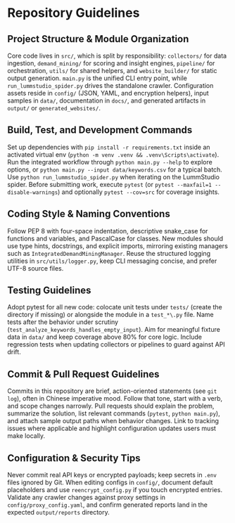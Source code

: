 # Repository Guidelines

## Project Structure & Module Organization
Core code lives in `src/`, which is split by responsibility: `collectors/` for data ingestion, `demand_mining/` for scoring and insight engines, `pipeline/` for orchestration, `utils/` for shared helpers, and `website_builder/` for static output generation. `main.py` is the unified CLI entry point, while `run_lummstudio_spider.py` drives the standalone crawler. Configuration assets reside in `config/` (JSON, YAML, and encryption helpers), input samples in `data/`, documentation in `docs/`, and generated artifacts in `output/` or `generated_websites/`.

## Build, Test, and Development Commands
Set up dependencies with `pip install -r requirements.txt` inside an activated virtual env (`python -m venv .venv && .venv\Scripts\activate`). Run the integrated workflow through `python main.py --help` to explore options, or `python main.py --input data/keywords.csv` for a typical batch. Use `python run_lummstudio_spider.py` when iterating on the LummStudio spider. Before submitting work, execute `pytest` (or `pytest --maxfail=1 --disable-warnings`) and optionally `pytest --cov=src` for coverage insights.

## Coding Style & Naming Conventions
Follow PEP 8 with four-space indentation, descriptive snake_case for functions and variables, and PascalCase for classes. New modules should use type hints, docstrings, and explicit imports, mirroring existing managers such as `IntegratedDemandMiningManager`. Reuse the structured logging utilities in `src/utils/logger.py`, keep CLI messaging concise, and prefer UTF-8 source files.

## Testing Guidelines
Adopt pytest for all new code: colocate unit tests under `tests/` (create the directory if missing) or alongside the module in a `test_*\.py` file. Name tests after the behavior under scrutiny (`test_analyze_keywords_handles_empty_input`). Aim for meaningful fixture data in `data/` and keep coverage above 80% for core logic. Include regression tests when updating collectors or pipelines to guard against API drift.

## Commit & Pull Request Guidelines
Commits in this repository are brief, action-oriented statements (see `git log`), often in Chinese imperative mood. Follow that tone, start with a verb, and scope changes narrowly. Pull requests should explain the problem, summarize the solution, list relevant commands (`pytest`, `python main.py`), and attach sample output paths when behavior changes. Link to tracking issues where applicable and highlight configuration updates users must make locally.

## Configuration & Security Tips
Never commit real API keys or encrypted payloads; keep secrets in `.env` files ignored by Git. When editing configs in `config/`, document default placeholders and use `reencrypt_config.py` if you touch encrypted entries. Validate any crawler changes against proxy settings in `config/proxy_config.yaml`, and confirm generated reports land in the expected `output/reports` directory.
